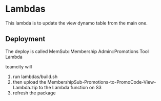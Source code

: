 # Lambdas

This lambda is to update the view dynamo table from the main one.

## Deployment

The deploy is called MemSub::Membership Admin::Promotions Tool Lambda

teamcity will
1. run lambdas/build.sh
1. then upload the MembershipSub-Promotions-to-PromoCode-View-Lambda.zip to the Lambda function on S3 
1. refresh the package
